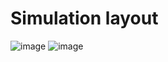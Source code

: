 # Simulation layout
![image](https://user-images.githubusercontent.com/53500865/149169258-e1340ad5-a082-4c7d-9f56-b08a4569f8e3.png)
![image](https://user-images.githubusercontent.com/53500865/149169463-52611ec0-591e-46cc-8f87-e683869e0724.png)
